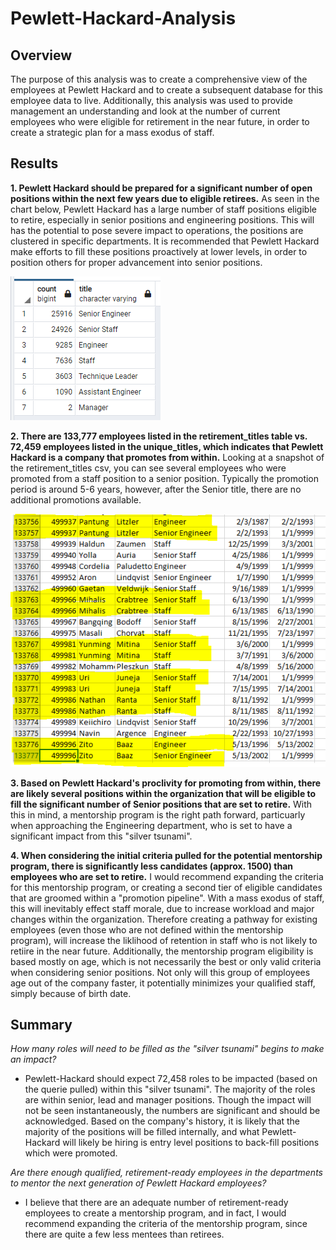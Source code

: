 # **Pewlett-Hackard-Analysis**
## **Overview**
The purpose of this analysis was to create a comprehensive view of the employees at Pewlett Hackard and to create a subsequent database for this employee data to live. Additionally, this analysis was used to provide management an understanding and look at the number of current employees who were eligible for retirement in the near future, in order to create a strategic plan for a mass exodus of staff. 

## **Results**
**1. Pewlett Hackard should be prepared for a significant number of open positions within the next few years due to eligible retirees.**
As seen in the chart below, Pewlett Hackard has a large number of staff positions eligible to retire, especially in senior positions and engineering positions. This will has the potential to pose severe impact to operations, the positions are clustered in specific departments. It is recommended that Pewlett Hackard make efforts to fill these positions proactively at lower levels, in order to position others for proper advancement into senior positions. 

!["Title Count"](https://github.com/mhenson1989/Pewlett-Hackard-Analysis/blob/main/Analysis%20Projects%20Folder/Pewlett-Hackard-Analysis%20Folder/Resources/Count_RetiringTitles.PNG)

**2. There are 133,777 employees listed in the retirement_titles table vs. 72,459 employees listed in the unique_titles, which indicates that Pewlett Hackard is a company that promotes from within.** 
Looking at a snapshot of the retirement_titles csv, you can see several employees who were promoted from a staff position to a senior position. Typically the promotion period is around 5-6 years, however, after the Senior title, there are no additional promotions available. 

!["Promotion Snapshot"](https://github.com/mhenson1989/Pewlett-Hackard-Analysis/blob/main/Analysis%20Projects%20Folder/Pewlett-Hackard-Analysis%20Folder/Resources/Promotions.PNG)

**3. Based on Pewlett Hackard's proclivity for promoting from within, there are likely several positions within the organization that will be eligible to fill the significant number of Senior positions that are set to retire.** With this in mind, a mentorship program is the right path forward, particuarly when approaching the Engineering department, who is set to have a significant impact from this "silver tsunami".

**4. When considering the initial criteria pulled for the potential mentorship program, there is significantly less candidates (approx. 1500) than employees who are set to retire.** 
I would recommend expanding the criteria for this mentorship program, or creating a second tier of eligible candidates that are groomed within a "promotion pipeline". With a mass exodus of staff, this will inevitably effect staff morale, due to increase workload and major changes within the organization. Therefore creating a pathway for existing employees (even those who are not defined within the mentorship program), will increase the liklihood of retention in staff who is not likely to retiire in the near future. Additionally, the mentorship program eligibility is based mostly on age, which is not necessarily the best or only valid criteria when considering senior positions. Not only will this group of employees age out of the company faster, it potentially minimizes your qualified staff, simply because of birth date. 

## **Summary**

*How many roles will need to be filled as the "silver tsunami" begins to make an impact?*
- Pewlett-Hackard should expect 72,458 roles to be impacted (based on the querie pulled) within this "silver tsunami". The majority of the roles are within senior, lead and manager positions. Though the impact will not be seen instantaneously, the numbers are significant and should be acknowledged. Based on the company's history, it is likely that the majority of the positions will be filled internally, and what Pewlett-Hackard will likely be hiring is entry level positions to back-fill positions which were promoted. 

*Are there enough qualified, retirement-ready employees in the departments to mentor the next generation of Pewlett Hackard employees?*
- I believe that there are an adequate number of retirement-ready employees to create a mentorship program, and in fact, I would recommend expanding the criteria of the mentorship program, since there are quite a few less mentees than retirees. 